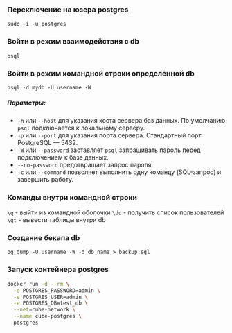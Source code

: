 ### Переключение на юзера postgres
`sudo -i -u postgres`

### Войти в режим взаимодействия с db
`psql` 

### Войти в режим командной строки определённой db
`psql -d mydb -U username -W`
##### Параметры:
- `-h` или `--host` для указания хоста сервера баз данных. По умолчанию `psql` подключается к локальному серверу.
- `-p` или `--port` для указания порта сервера. Стандартный порт PostgreSQL — 5432.
- `-W` или `--password` заставляет `psql` запрашивать пароль перед подключением к базе данных.
- `--no-password` предотвращает запрос пароля.
- `-c` или `--command` позволяет выполнить одну команду (SQL-запрос) и завершить работу.

### Команды внутри командной строки
`\q` - выйти из командной оболочки
`\du` - получить список пользователей
`\qt` - вывести таблицы внутри db

### Создание бекапа db
`pg_dump -U username -W -d db_name > backup.sql`

### Запуск контейнера postgres
```sh
docker run -d --rm \
  -e POSTGRES_PASSWORD=admin \
  -e POSTGRES_USER=admin \
  -e POSTGRES_DB=test_db \
  --net=cube-network \
  --name cube-postgres \
  postgres
```

